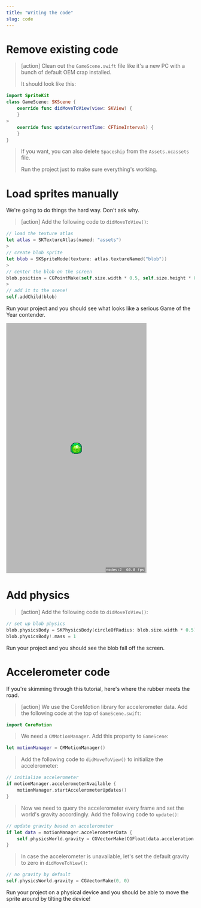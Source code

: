 ```yaml
---
title: "Writing the code"
slug: code
---
```


# Remove existing code

> [action]
> Clean out the `GameScene.swift` file like it's a new PC with a bunch of default OEM crap installed.
>
> It should look like this:
>
```swift
import SpriteKit
class GameScene: SKScene {
    override func didMoveToView(view: SKView) {
    }
>
    override func update(currentTime: CFTimeInterval) {
    }
}
```
> If you want, you can also delete `Spaceship` from the `Assets.xcassets` file.
> 
> Run the project just to make sure everything's working.

# Load sprites manually

We're going to do things the hard way. Don't ask why.

> [action]
> Add the following code to `didMoveToView()`:
```swift
// load the texture atlas
let atlas = SKTextureAtlas(named: "assets")
>
// create blob sprite
let blob = SKSpriteNode(texture: atlas.textureNamed("blob"))
>
// center the blob on the screen
blob.position = CGPointMake(self.size.width * 0.5, self.size.height * 0.5)
>
// add it to the scene!
self.addChild(blob)
```

Run your project and you should see what looks like a serious Game of the Year contender.

![A sprite](../Tutorial-Images/sprite.png "A sprite")

# Add physics

> [action]
> Add the following code to `didMoveToView()`:
```swift
// set up blob physics
blob.physicsBody = SKPhysicsBody(circleOfRadius: blob.size.width * 0.5)
blob.physicsBody!.mass = 1
```

Run your project and you should see the blob fall off the screen.

# Accelerometer code

If you're skimming through this tutorial, here's where the rubber meets the road.

> [action]
> We use the CoreMotion library for accelerometer data. Add the following code at the top of `GameScene.swift`:
```swift
import CoreMotion
```
> We need a `CMMotionManager`. Add this property to `GameScene`:
```swift
let motionManager = CMMotionManager()
```
> Add the following code to `didMoveToView()` to initialize the accelerometer:
```swift
// initialize accelerometer
if motionManager.accelerometerAvailable {
    motionManager.startAccelerometerUpdates()
}
```
> Now we need to query the accelerometer every frame and set the world's gravity accordingly. Add the following code to `update()`:
```swift
// update gravity based on accelerometer
if let data = motionManager.accelerometerData {
    self.physicsWorld.gravity = CGVectorMake(CGFloat(data.acceleration.x), CGFloat(data.acceleration.y))
}
```
> In case the accelerometer is unavailable, let's set the default gravity to zero in `didMoveToView()`:
```swift
// no gravity by default
self.physicsWorld.gravity = CGVectorMake(0, 0)
```

Run your project on a physical device and you should be able to move the sprite around by tilting the device!